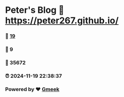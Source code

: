 # Peter's Blog :link: https://peter267.github.io/ 
### :page_facing_up: [19](https://peter267.github.io//tag.html) 
### :speech_balloon: 9 
### :hibiscus: 35672 
### :alarm_clock: 2024-11-19 22:38:37 
### Powered by :heart: [Gmeek](https://github.com/Meekdai/Gmeek)
